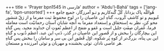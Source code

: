+++
title = 'Prayer bpn1545 in فارسی'
author = 'Abdu'l-Bahá'
tags = ['lang-fa', 'bpn-unsorted']
+++
هُواللّه
پاک يزدانا، کُلّ گُنه‌کاريم و تـو آمرزگار، جميع جامع عُيوبيم و تو کاشفِ کُروب، گناهِ اين عاصيان را در لوحِ محفوظ ثبت مفرما و از رَقّ مَنشور محو کن، نظر به اِستحقاق و اِستعداد مفرما به آنچه شايانِ آستان رحمانيّت است معامله فرما، غُفران صِفَتِ جليل است و عَفو و صَفح از اعظم نُعوتِ آن خداوند مجيد، پس گناهِ اين بيچارگان را ببخش و از قُصورِ اين عاصيان در گذر، ذَنبِ اين عبد، اعظم ذُنوب و گناهِ اين بی پناه، بزرگ‌تر از کوهِ پُر شکوه، اوّل قُصُورِ اين بی سر و سامان را ببخش پس گناهِ هر عاصی نادان. توئی بخشنده و مهربان و توئی آمرزنده و مستعان.
